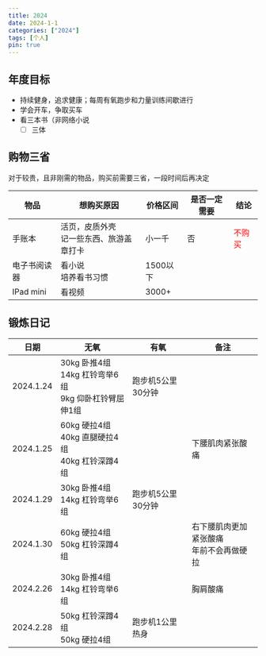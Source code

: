```yaml
---
title: 2024
date: 2024-1-1
categories: ["2024"]
tags: [个人]
pin: true
---
```

## 年度目标
- 持续健身，追求健康；每周有氧跑步和力量训练间歇进行
- 学会开车，争取买车
- 看三本书（非网络小说
	- [ ] 三体

## 购物三省
对于较贵，且非刚需的物品，购买前需要三省，一段时间后再决定

| 物品 | 想购买原因 | 价格区间 | 是否一定需要 | 结论 |
| ---- | ---- | ---- | ---- | ---- |
| 手账本 | 活页，皮质外壳  <br>记一些东西、旅游盖章打卡 | 小一千 | 否 | <span style="color:red">不购买</span><br> |
| 电子书阅读器 | 看小说<br>培养看书习惯 | 1500以下 |  |  |
| IPad mini | 看视频 | 3000+ |  |  |

## 锻炼日记

| 日期 | 无氧 | 有氧 | 备注 |
| ---- | ---- | ---- | ---- |
| 2024.1.24 | 30kg 卧推4组<br>14kg 杠铃弯举6组<br>9kg  仰卧杠铃臂屈伸1组 | 跑步机5公里30分钟 |  |
| 2024.1.25 | 60kg 硬拉4组<br>40kg 直腿硬拉4组<br>40kg 杠铃深蹲4组 |  | 下腰肌肉紧张酸痛 |
| 2024.1.29 | 30kg 卧推4组<br>14kg 杠铃弯举6组 | 跑步机5公里30分钟 |  |
| 2024.1.30 | 60kg 硬拉4组<br>50kg 杠铃深蹲4组 |  | 右下腰肌肉更加紧张酸痛<br>年前不会再做硬拉 |
| 2024.2.26 | 30kg 卧推4组<br>14kg 杠铃弯举6组 |  | 胸肩酸痛 |
| 2024.2.28 | 50kg 杠铃深蹲4组<br>50kg 硬拉4组 | 跑步机1公里热身 |  |

